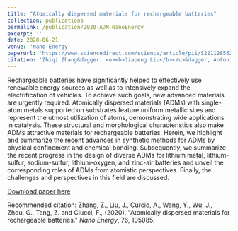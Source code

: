 ```yaml
---
title: "Atomically dispersed materials for rechargeable batteries"
collection: publications
permalink: /publication/2020-ADM-NanoEnergy
excerpt: ''
date: 2020-06-21
venue: 'Nano Energy'
paperurl: 'https://www.sciencedirect.com/science/article/pii/S2211285520306625'
citation: 'Zhiqi Zhang&dagger, <u><b>Jiapeng Liu</b></u>&dagger, Antonino Curcio, Yuhao Wang, Junxiong Wu, Guodong Zhou, Zhenghua Tang, Francesco Ciucci*., (2020). &quot;Atomically dispersed materials for rechargeable batteries.&quot; <i>Nano Energy</i>, 76, 105085.'
---
```

Rechargeable batteries have significantly helped to effectively use renewable energy sources as well as to intensively expand the electrification of vehicles. To achieve such goals, new advanced materials are urgently required. Atomically dispersed materials (ADMs) with single-atom metals supported on substrates feature uniform metallic sites and represent the utmost utilization of atoms, demonstrating wide applications in catalysis. These structural and morphological characteristics also make ADMs attractive materials for rechargeable batteries. Herein, we highlight and summarize the recent advances in synthetic methods for ADMs by physical confinement and chemical bonding. Subsequently, we summarize the recent progress in the design of diverse ADMs for lithium metal, lithium-sulfur, sodium-sulfur, lithium-oxygen, and zinc-air batteries and unveil the corresponding roles of ADMs from atomistic perspectives. Finally, the challenges and perspectives in this field are discussed.

[Download paper here](http://jiapeng-liu.github.io/files/JP-Liu_2020_ADM_NanoEnergy.pdf)

Recommended citation: Zhang, Z., Liu, J., Curcio, A., Wang, Y., Wu, J., Zhou, G., Tang, Z. and Ciucci, F., (2020). "Atomically dispersed materials for rechargeable batteries." <i>Nano Energy</i>, 76, 105085.
